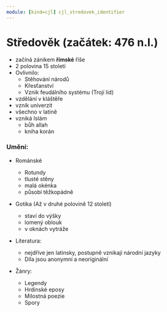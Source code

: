 ```yaml
---
module: [kind=cjl] cjl_stredovek_identifier
---
```

# Středověk (začátek: 476 n.l.)
- začíná zánikem **římské** říše
- 2 polovina 15 století
- Ovlivnilo:
    - Stěhování národů
    - Křesťanství
    - Vznik feudálního systému (Trojí lid)
- vzdělání v kláštěře
- vznik univerzit
- všechno v latině
- vzniká Islám
    - bůh allah
    - kniha korán

### Umění:
- Románské
    - Rotundy
    - tlusté stěny
    - malá okénka
    - působí těžkopádně

- Gotika (Až v druhé polovině 12 století)
    - staví do výšky
    - lomený oblouk
    - v oknách vytráže

- Literatura:
    - nejdříve jen latinsky, postupně vznikají národní jazyky
    - Díla jsou anonymní a neoriginální

- Žánry:
    - Legendy
    - Hrdinské eposy
    - Milostná poezie
    - Spory